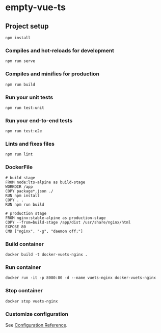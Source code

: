 # empty-vue-ts

## Project setup
```
npm install
```

### Compiles and hot-reloads for development
```
npm run serve
```

### Compiles and minifies for production
```
npm run build
```

### Run your unit tests
```
npm run test:unit
```

### Run your end-to-end tests
```
npm run test:e2e
```

### Lints and fixes files
```
npm run lint
```

### DockerFile
```
# build stage
FROM node:lts-alpine as build-stage
WORKDIR /app
COPY package*.json ./
RUN npm install
COPY . .
RUN npm run build

# production stage
FROM nginx:stable-alpine as production-stage
COPY --from=build-stage /app/dist /usr/share/nginx/html
EXPOSE 80
CMD ["nginx", "-g", "daemon off;"]
```


### Build container
```
docker build -t docker-vuets-nginx .
```

### Run container
```
docker run -it -p 8080:80 -d --name vuets-nginx docker-vuets-nginx
```

### Stop container
```
docker stop vuets-nginx
```

### Customize configuration
See [Configuration Reference](https://cli.vuejs.org/config/).
